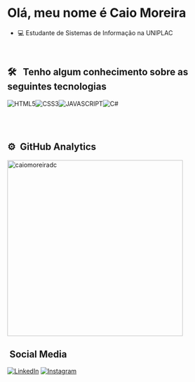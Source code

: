 <h1>Olá, meu nome é Caio Moreira</h1>

- 💻 Estudante de Sistemas de Informação na UNIPLAC

<br>


## 🛠 &nbsp; Tenho algum conhecimento sobre as seguintes tecnologias 

<div style="display: flex;">
      <img
        alt="HTML5"
        src="https://img.shields.io/badge/HTML5-E34F26?style=for-the-badge&logo=html5&logoColor=white"
      />
      <img
        alt="CSS3"
        src="https://img.shields.io/badge/CSS3-1572B6?style=for-the-badge&logo=css3&logoColor=white"
      />
      <img
        alt="JAVASCRIPT"
        src="https://img.shields.io/badge/JavaScript-F7DF1E?style=for-the-badge&logo=javascript&logoColor=black"
      />
      <img
        alt="C#"
        src="https://img.shields.io/badge/CSharp-9B4994?style=for-the-badge&logo=csharp&logoColor=~white"
      />
    </div>
    
<br><br>

## ⚙ &nbsp;GitHub Analytics

<img
    width="400px"
    alt="caiomoreiradc"
    src="https://github-readme-stats.vercel.app/api?username=caiomoreiradc&show_icons=true&theme=dark"
  />

##  &nbsp;Social Media

<a href="https://www.linkedin.com/in/caiomdc"
      ><img src="https://img.shields.io/badge/LinkedIn-0077B5?style=for-the-badge&logo=linkedin&logoColor=white"
            alt="LinkedIn"
    /></a>
<a href="https://www.instagram.com/caicomc/?theme=dark"
      ><img
        src="https://img.shields.io/badge/Instagram-E4405F?style=for-the-badge&logo=instagram&logoColor=white"
        alt="Instagram"
    /></a>
</div>
